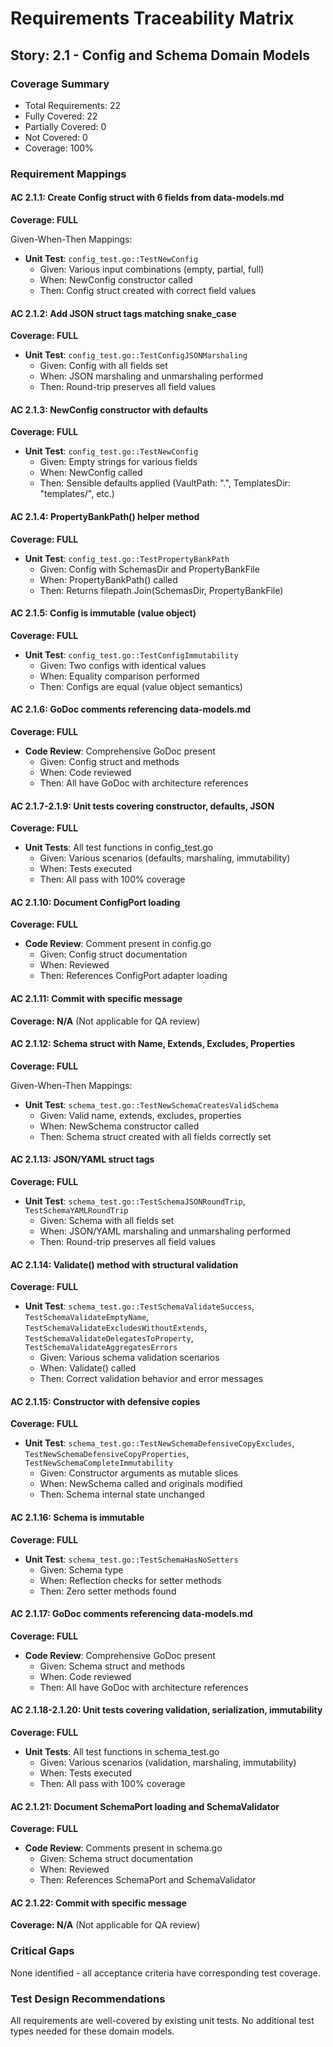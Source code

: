 # Requirements Traceability Matrix

## Story: 2.1 - Config and Schema Domain Models

### Coverage Summary

- Total Requirements: 22
- Fully Covered: 22
- Partially Covered: 0
- Not Covered: 0
- Coverage: 100%

### Requirement Mappings

#### AC 2.1.1: Create Config struct with 6 fields from data-models.md

**Coverage: FULL**

Given-When-Then Mappings:

- **Unit Test**: `config_test.go::TestNewConfig`
  - Given: Various input combinations (empty, partial, full)
  - When: NewConfig constructor called
  - Then: Config struct created with correct field values

#### AC 2.1.2: Add JSON struct tags matching snake_case

**Coverage: FULL**

- **Unit Test**: `config_test.go::TestConfigJSONMarshaling`
  - Given: Config with all fields set
  - When: JSON marshaling and unmarshaling performed
  - Then: Round-trip preserves all field values

#### AC 2.1.3: NewConfig constructor with defaults

**Coverage: FULL**

- **Unit Test**: `config_test.go::TestNewConfig`
  - Given: Empty strings for various fields
  - When: NewConfig called
  - Then: Sensible defaults applied (VaultPath: ".", TemplatesDir: "templates/", etc.)

#### AC 2.1.4: PropertyBankPath() helper method

**Coverage: FULL**

- **Unit Test**: `config_test.go::TestPropertyBankPath`
  - Given: Config with SchemasDir and PropertyBankFile
  - When: PropertyBankPath() called
  - Then: Returns filepath.Join(SchemasDir, PropertyBankFile)

#### AC 2.1.5: Config is immutable (value object)

**Coverage: FULL**

- **Unit Test**: `config_test.go::TestConfigImmutability`
  - Given: Two configs with identical values
  - When: Equality comparison performed
  - Then: Configs are equal (value object semantics)

#### AC 2.1.6: GoDoc comments referencing data-models.md

**Coverage: FULL**

- **Code Review**: Comprehensive GoDoc present
  - Given: Config struct and methods
  - When: Code reviewed
  - Then: All have GoDoc with architecture references

#### AC 2.1.7-2.1.9: Unit tests covering constructor, defaults, JSON

**Coverage: FULL**

- **Unit Tests**: All test functions in config_test.go
  - Given: Various scenarios (defaults, marshaling, immutability)
  - When: Tests executed
  - Then: All pass with 100% coverage

#### AC 2.1.10: Document ConfigPort loading

**Coverage: FULL**

- **Code Review**: Comment present in config.go
  - Given: Config struct documentation
  - When: Reviewed
  - Then: References ConfigPort adapter loading

#### AC 2.1.11: Commit with specific message

**Coverage: N/A** (Not applicable for QA review)

#### AC 2.1.12: Schema struct with Name, Extends, Excludes, Properties

**Coverage: FULL**

Given-When-Then Mappings:

- **Unit Test**: `schema_test.go::TestNewSchemaCreatesValidSchema`
  - Given: Valid name, extends, excludes, properties
  - When: NewSchema constructor called
  - Then: Schema struct created with all fields correctly set

#### AC 2.1.13: JSON/YAML struct tags

**Coverage: FULL**

- **Unit Test**: `schema_test.go::TestSchemaJSONRoundTrip`, `TestSchemaYAMLRoundTrip`
  - Given: Schema with all fields set
  - When: JSON/YAML marshaling and unmarshaling performed
  - Then: Round-trip preserves all field values

#### AC 2.1.14: Validate() method with structural validation

**Coverage: FULL**

- **Unit Test**: `schema_test.go::TestSchemaValidateSuccess`, `TestSchemaValidateEmptyName`, `TestSchemaValidateExcludesWithoutExtends`, `TestSchemaValidateDelegatesToProperty`, `TestSchemaValidateAggregatesErrors`
  - Given: Various schema validation scenarios
  - When: Validate() called
  - Then: Correct validation behavior and error messages

#### AC 2.1.15: Constructor with defensive copies

**Coverage: FULL**

- **Unit Test**: `schema_test.go::TestNewSchemaDefensiveCopyExcludes`, `TestNewSchemaDefensiveCopyProperties`, `TestNewSchemaCompleteImmutability`
  - Given: Constructor arguments as mutable slices
  - When: NewSchema called and originals modified
  - Then: Schema internal state unchanged

#### AC 2.1.16: Schema is immutable

**Coverage: FULL**

- **Unit Test**: `schema_test.go::TestSchemaHasNoSetters`
  - Given: Schema type
  - When: Reflection checks for setter methods
  - Then: Zero setter methods found

#### AC 2.1.17: GoDoc comments referencing data-models.md

**Coverage: FULL**

- **Code Review**: Comprehensive GoDoc present
  - Given: Schema struct and methods
  - When: Code reviewed
  - Then: All have GoDoc with architecture references

#### AC 2.1.18-2.1.20: Unit tests covering validation, serialization, immutability

**Coverage: FULL**

- **Unit Tests**: All test functions in schema_test.go
  - Given: Various scenarios (validation, marshaling, immutability)
  - When: Tests executed
  - Then: All pass with 100% coverage

#### AC 2.1.21: Document SchemaPort loading and SchemaValidator

**Coverage: FULL**

- **Code Review**: Comments present in schema.go
  - Given: Schema struct documentation
  - When: Reviewed
  - Then: References SchemaPort and SchemaValidator

#### AC 2.1.22: Commit with specific message

**Coverage: N/A** (Not applicable for QA review)

### Critical Gaps

None identified - all acceptance criteria have corresponding test coverage.

### Test Design Recommendations

All requirements are well-covered by existing unit tests. No additional test types needed for these domain models.
